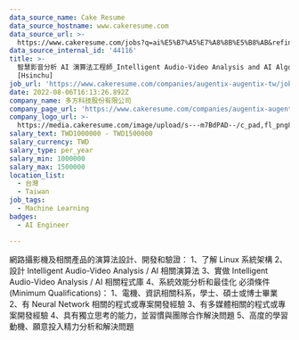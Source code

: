 ```yaml
---
data_source_name: Cake Resume
data_source_hostname: www.cakeresume.com
data_source_url: >-
  https://www.cakeresume.com/jobs?q=ai%E5%B7%A5%E7%A8%8B%E5%B8%AB&refinementList%5Blang_[…]y_type%5D=per_year&range%5Bsalary_range%5D%5Bmin%5D=1000000
data_source_internal_id: '44116'
title: >-
  智慧影音分析 AI 演算法工程師_Intelligent Audio-Video Analysis and AI Algorithm Engineer
  [Hsinchu]
job_url: 'https://www.cakeresume.com/companies/augentix-augentix-tw/jobs/e2d234'
date: 2022-08-06T16:13:26.892Z
company_name: 多方科技股份有限公司
company_page_url: 'https://www.cakeresume.com/companies/augentix-augentix-tw'
company_logo_url: >-
  https://media.cakeresume.com/image/upload/s---m7BdPAD--/c_pad,fl_png8,h_200,w_200/gwjr4l5eqziyvkvystjg.png
salary_text: TWD1000000 - TWD1500000
salary_currency: TWD
salary_type: per_year
salary_min: 1000000
salary_max: 1500000
location_list:
  - 台灣
  - Taiwan
job_tags:
  - Machine Learning
badges:
  - AI Engineer

---
```


網路攝影機及相關產品的演算法設計、開發和驗證： 1、了解 Linux 系統架構 2、設計 Intelligent Audio-Video Analysis / AI 相關演算法 3、實做 Intelligent Audio-Video Analysis / AI 相關程式庫 4、系統效能分析和最佳化 必須條件 (Minimum Qualifications)： 1、電機、資訊相關科系，學士、碩士或博士畢業 2、有 Neural Network 相關的程式或專案開發經驗 3、有多媒體相關的程式或專案開發經驗 4、具有獨立思考的能力，並習慣與團隊合作解決問題 5、高度的學習動機、願意投入精力分析和解決問題